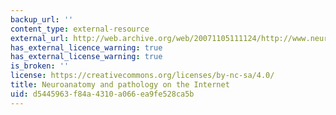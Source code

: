 ```yaml
---
backup_url: ''
content_type: external-resource
external_url: http://web.archive.org/web/20071105111124/http://www.neuropat.dote.hu/
has_external_licence_warning: true
has_external_license_warning: true
is_broken: ''
license: https://creativecommons.org/licenses/by-nc-sa/4.0/
title: Neuroanatomy and pathology on the Internet
uid: d5445963-f84a-4310-a066-ea9fe528ca5b
---
```

